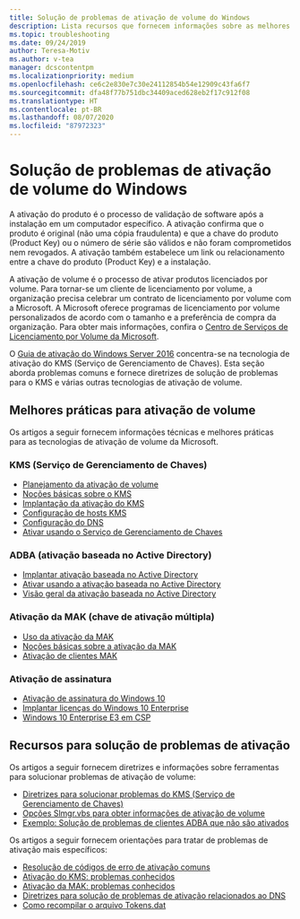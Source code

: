 ```yaml
---
title: Solução de problemas de ativação de volume do Windows
description: Lista recursos que fornecem informações sobre as melhores práticas para ativação de volume e informações sobre como solucionar problemas de ativação
ms.topic: troubleshooting
ms.date: 09/24/2019
author: Teresa-Motiv
ms.author: v-tea
manager: dcscontentpm
ms.localizationpriority: medium
ms.openlocfilehash: ce6c2e830e7c30e24112854b54e12909c43fa6f7
ms.sourcegitcommit: dfa48f77b751dbc34409aced628eb2f17c912f08
ms.translationtype: HT
ms.contentlocale: pt-BR
ms.lasthandoff: 08/07/2020
ms.locfileid: "87972323"
---
```

# <a name="troubleshooting-windows-volume-activation"></a>Solução de problemas de ativação de volume do Windows

A ativação do produto é o processo de validação de software após a instalação em um computador específico. A ativação confirma que o produto é original (não uma cópia fraudulenta) e que a chave do produto (Product Key) ou o número de série são válidos e não foram comprometidos nem revogados. A ativação também estabelece um link ou relacionamento entre a chave do produto (Product Key) e a instalação.

A ativação de volume é o processo de ativar produtos licenciados por volume. Para tornar-se um cliente de licenciamento por volume, a organização precisa celebrar um contrato de licenciamento por volume com a Microsoft. A Microsoft oferece programas de licenciamento por volume personalizados de acordo com o tamanho e a preferência de compra da organização. Para obter mais informações, confira o [Centro de Serviços de Licenciamento por Volume da Microsoft](https://www.microsoft.com/Licensing/servicecenter/default.aspx).

O [Guia de ativação do Windows Server 2016](server-2016-activation.md) concentra-se na tecnologia de ativação do KMS (Serviço de Gerenciamento de Chaves). Esta seção aborda problemas comuns e fornece diretrizes de solução de problemas para o KMS e várias outras tecnologias de ativação de volume.

## <a name="best-practices-for-volume-activation"></a>Melhores práticas para ativação de volume

Os artigos a seguir fornecem informações técnicas e melhores práticas para as tecnologias de ativação de volume da Microsoft.

### <a name="key-management-service-kms"></a>KMS (Serviço de Gerenciamento de Chaves)

- [Planejamento da ativação de volume](/windows/deployment/volume-activation/plan-for-volume-activation-client)
- [Noções básicas sobre o KMS](/previous-versions/tn-archive/ff793434(v=technet.10))
- [Implantação da ativação do KMS](/previous-versions/tn-archive/ff793409%28v=technet.10%29)
- [Configuração de hosts KMS](/previous-versions/tn-archive/ff793407%28v%3dtechnet.10%29)
- [Configuração do DNS](/previous-versions/tn-archive/ff793405%28v%3dtechnet.10%29)
- [Ativar usando o Serviço de Gerenciamento de Chaves](/windows/deployment/volume-activation/activate-using-key-management-service-vamt)

### <a name="active-directory-based-activation-adba"></a>ADBA (ativação baseada no Active Directory)

- [Implantar ativação baseada no Active Directory](/previous-versions/windows/it-pro/windows-server-2012-r2-and-2012/dn502534%28v%3dws.11%29)
- [Ativar usando a ativação baseada no Active Directory](/windows/deployment/volume-activation/activate-using-active-directory-based-activation-client)
- [Visão geral da ativação baseada no Active Directory](/windows/deployment/volume-activation/active-directory-based-activation-overview)

### <a name="multiple-activation-key-mak-activation"></a>Ativação da MAK (chave de ativação múltipla)

- [Uso da ativação da MAK](/previous-versions/tn-archive/ff793438%28v=technet.10%29)
- [Noções básicas sobre a ativação da MAK](/previous-versions/tn-archive/ff793435%28v%3dtechnet.10%29)
- [Ativação de clientes MAK](/previous-versions/tn-archive/ff793398%28v%3dtechnet.10%29)

### <a name="subscription-activation"></a>Ativação de assinatura

- [Ativação de assinatura do Windows 10](/windows/deployment/windows-10-subscription-activation)
- [Implantar licenças do Windows 10 Enterprise](/windows/deployment/deploy-enterprise-licenses)
- [Windows 10 Enterprise E3 em CSP](/windows/deployment/windows-10-enterprise-e3-overview)

## <a name="resources-for-troubleshooting-activation-issues"></a>Recursos para solução de problemas de ativação

Os artigos a seguir fornecem diretrizes e informações sobre ferramentas para solucionar problemas de ativação de volume:

- [Diretrizes para solucionar problemas do KMS (Serviço de Gerenciamento de Chaves)](activation-troubleshoot-kms-general.md)
- [Opções Slmgr.vbs para obter informações de ativação de volume](activation-slmgr-vbs-options.md)
- [Exemplo: Solução de problemas de clientes ADBA que não são ativados](activation-troubleshoot-adba-clients.md)

Os artigos a seguir fornecem orientações para tratar de problemas de ativação mais específicos:

- [Resolução de códigos de erro de ativação comuns](activation-error-codes.md)
- [Ativação do KMS: problemas conhecidos](activation-troubleshoot-KMS-issues.md)
- [Ativação da MAK: problemas conhecidos](activation-troubleshoot-MAK-issues.md)
- [Diretrizes para solução de problemas de ativação relacionados ao DNS](common-troubleshooting-procedures-kms-dns.md)
- [Como recompilar o arquivo Tokens.dat](activation-rebuild-tokens-dat-file.md)
